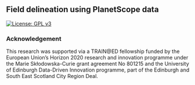 Field delineation using PlanetScope data
------------


[![License: GPL v3](https://img.shields.io/badge/License-GPLv3-blue.svg)](https://www.gnu.org/licenses/gpl-3.0)



  
### Acknowledgement

This research was supported via a TRAIN@ED fellowship funded by the European Union’s Horizon 2020 research and innovation programme under the Marie Skłodowska-Curie grant agreement No 801215 and the University of Edinburgh Data-Driven Innovation programme, part of the Edinburgh and South East Scotland City Region Deal.
